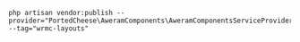     php artisan vendor:publish --provider="PortedCheese\AweramComponents\AweramComponentsServiceProvider" --tag="wrmc-layouts"
